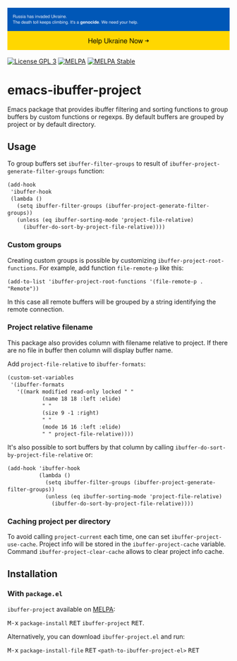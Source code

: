 [![Stand With Ukraine](https://raw.githubusercontent.com/vshymanskyy/StandWithUkraine/main/banner2-direct.svg)](https://stand-with-ukraine.pp.ua)

[![License GPL 3](https://img.shields.io/badge/license-GPL_3-green.svg)](http://www.gnu.org/copyleft/gpl.html)
[![MELPA](http://melpa.org/packages/ibuffer-project-badge.svg)](http://melpa.org/#/ibuffer-project)
[![MELPA Stable](https://stable.melpa.org/packages/ibuffer-project-badge.svg)](https://stable.melpa.org/#/ibuffer-project)

# emacs-ibuffer-project

Emacs package that provides ibuffer filtering and sorting functions to group buffers by custom functions or regexps. By default buffers are grouped by project or by default directory.

## Usage

To group buffers set `ibuffer-filter-groups` to result of `ibuffer-project-generate-filter-groups` function:
```elisp
(add-hook
 'ibuffer-hook
 (lambda ()
   (setq ibuffer-filter-groups (ibuffer-project-generate-filter-groups))
   (unless (eq ibuffer-sorting-mode 'project-file-relative)
     (ibuffer-do-sort-by-project-file-relative))))
```

### Custom groups

Creating custom groups is possible by customizing `ibuffer-project-root-functions`. For example, add function `file-remote-p` like this:
```elisp
(add-to-list 'ibuffer-project-root-functions '(file-remote-p . "Remote"))
```
In this case all remote buffers will be grouped by a string identifying the remote connection.

### Project relative filename

This package also provides column with filename relative to project. If there are no file in buffer then column will display buffer name.

Add `project-file-relative` to `ibuffer-formats`:
```elisp
(custom-set-variables
 '(ibuffer-formats
   '((mark modified read-only locked " "
           (name 18 18 :left :elide)
           " "
           (size 9 -1 :right)
           " "
           (mode 16 16 :left :elide)
           " " project-file-relative))))
```

It's also possible to sort buffers by that column by calling `ibuffer-do-sort-by-project-file-relative` or:
```elisp
(add-hook 'ibuffer-hook
          (lambda ()
            (setq ibuffer-filter-groups (ibuffer-project-generate-filter-groups))
            (unless (eq ibuffer-sorting-mode 'project-file-relative)
              (ibuffer-do-sort-by-project-file-relative))))
```

### Caching project per directory

To avoid calling `project-current` each time, one can set `ibuffer-project-use-cache`. Project info will be stored in the `ibuffer-project-cache` variable. Command `ibuffer-project-clear-cache` allows to clear project info cache.

## Installation

### With `package.el`

`ibuffer-project` available on [MELPA](http://melpa.org):

<kbd>M-x</kbd> `package-install` <kbd>RET</kbd> `ibuffer-project` <kbd>RET</kbd>.

Alternatively, you can download `ibuffer-project.el` and run:

<kbd>M-x</kbd> `package-install-file` <kbd>RET</kbd> `<path-to-ibuffer-project-el>` <kbd>RET</kbd>
